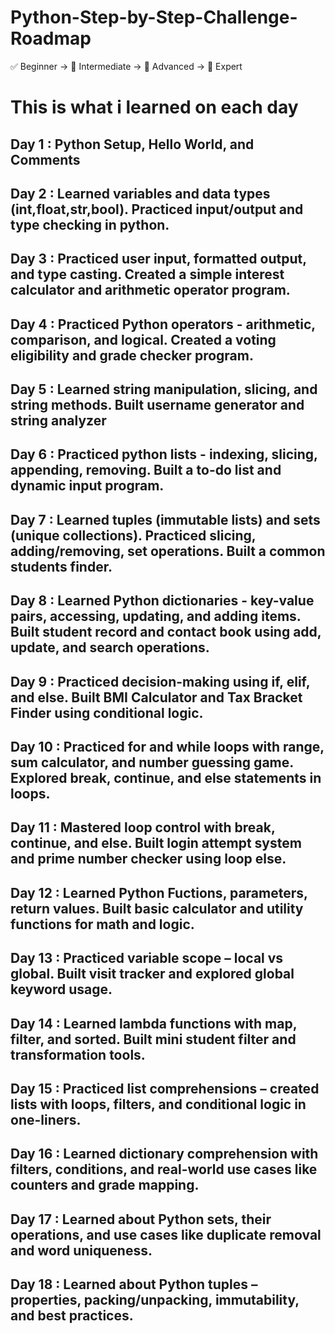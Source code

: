 # Python-Step-by-Step-Challenge-Roadmap
✅ Beginner → 🧠 Intermediate → 🚀 Advanced → 🧠 Expert


# This is what i learned on each day


## Day 1 : Python Setup, Hello World, and Comments

## Day 2 : Learned variables and data types (int,float,str,bool). Practiced input/output and type checking in python.

## Day 3 : Practiced user input, formatted output, and type casting. Created a simple interest calculator and arithmetic operator program.

## Day 4 : Practiced Python operators - arithmetic, comparison, and logical. Created a voting eligibility and grade checker program.

## Day 5 : Learned string manipulation, slicing, and string methods. Built username generator and string analyzer

## Day 6 : Practiced python lists - indexing, slicing, appending, removing. Built a to-do list and dynamic input program.

## Day 7 : Learned tuples (immutable lists) and sets (unique collections). Practiced slicing, adding/removing, set operations. Built a common students finder.

## Day 8 : Learned Python dictionaries - key-value pairs, accessing, updating, and adding items. Built student record and contact book using add, update, and search operations.

## Day 9 : Practiced decision-making using if, elif, and else. Built BMI Calculator and Tax Bracket Finder using conditional logic.

## Day 10 : Practiced for and while loops with range, sum calculator, and number guessing game. Explored break, continue, and else statements in loops.

## Day 11 : Mastered loop control with break, continue, and else. Built login attempt system and prime number checker using loop else.

## Day 12 : Learned Python Fuctions, parameters, return values. Built basic calculator and utility functions for math and logic.

## Day 13 : Practiced variable scope – local vs global. Built visit tracker and explored global keyword usage.

## Day 14 : Learned lambda functions with map, filter, and sorted. Built mini student filter and transformation tools.

## Day 15 : Practiced list comprehensions – created lists with loops, filters, and conditional logic in one-liners.

## Day 16 : Learned dictionary comprehension with filters, conditions, and real-world use cases like counters and grade mapping.

## Day 17 : Learned about Python sets, their operations, and use cases like duplicate removal and word uniqueness.

## Day 18 : Learned about Python tuples – properties, packing/unpacking, immutability, and best practices.